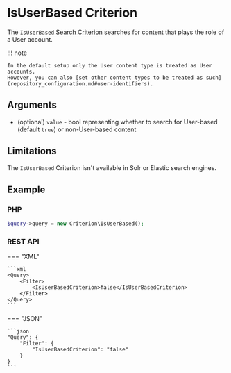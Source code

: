 # IsUserBased Criterion

The [`IsUserBased` Search Criterion](../../api/php_api/php_api_reference/classes/Ibexa-Contracts-Core-Repository-Values-Content-Query-Criterion-IsUserBased.html)
searches for content that plays the role of a User account.

!!! note

    In the default setup only the User content type is treated as User accounts.
    However, you can also [set other content types to be treated as such](repository_configuration.md#user-identifiers).

## Arguments

- (optional) `value` - bool representing whether to search for User-based (default `true`)
or non-User-based content

## Limitations

The `IsUserBased` Criterion isn't available in Solr or Elastic search engines.

## Example

### PHP

``` php
$query->query = new Criterion\IsUserBased();
```

### REST API

=== "XML"

    ```xml
    <Query>
        <Filter>
            <IsUserBasedCriterion>false</IsUserBasedCriterion>
        </Filter>
    </Query>
    ```

=== "JSON"

    ```json
    "Query": {
        "Filter": {
            "IsUserBasedCriterion": "false"
        }
    }
    ```